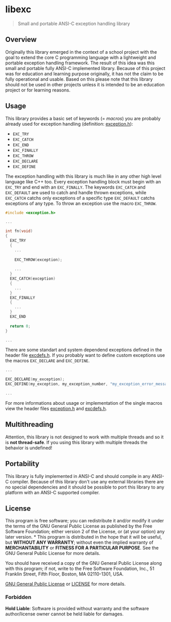 # libexc

> Small and portable ANSI-C exception handling library

## Overview

Originally this library emerged in the context of a school project with the goal to extend
the core C programming language with a lightweight and portable exception handling framework.
The result of this idea was this small and portable fully ANSI-C implemented library. Because of
this project was for education and learning purpose originally, it has not the claim to be fully
operational and usable. Based on this please note that this library should not be used in other
projects unless it is intended to be an education project or for learning reasons.

## Usage

This library provides a basic set of keywords (= *macros*) you are probably already
used for exception handling (definition: [exception.h](inc/exception.h)):

- `EXC_TRY`
- `EXC_CATCH`
- `EXC_END`
- `EXC_FINALLY`
- `EXC_THROW`
- `EXC_DECLARE`
- `EXC_DEFINE`

The exception handling with this library is much like in any other high level language like C++ too. Every exception
handling block must begin with an `EXC_TRY` and end with an `EXC_FINALLY`. The keywords `EXC_CATCH` and `EXC_DEFAULT`
are used to catch and handle thrown exceptions, while `EXC_CATCH` catchs only exceptions of a specific type `EXC_DEFAULT`
catchs exceptions of any type. To throw an exception use the macro `EXC_THROW`.

```c
#include <exception.h>

...

int fn(void)
{
  EXC_TRY
  {
    ...
    
    EXC_THROW(exception);
    
    ...
  }
  EXC_CATCH(exception)
  {
    ...
  }
  EXC_FINALLY
  {
    ...
  }
  EXC_END
  
  return 0;
}

...
```

There are some standart and system dependend exceptions defined in the header file [excdefs.h](inc/excdefs.h).
If you probably want to define custom exceptions use the macros `EXC_DECLARE` and `EXC_DEFINE`.

```c
...

EXC_DECLARE(my_exception);
EXC_DEFINE(my_exception, my_exception_number, "my_exception_error_message");

...
```

For more informations about usage or implementation of the single macros view the header files [exception.h](inc/exception.h)
and [excdefs.h](inc/excdefs.h).

## Multithreading

Attention, this library is not designed to work with multiple threads and so it is **not thread-safe**. If you
using this library with multiple threads the behavior is undefined!

## Portability

This library is fully implemented in ANSI-C and should compile in any ANSI-C compiler. Because of this library
don't use any external libraries there are no special dependencies and it should be possible to port this library
to any platform with an ANSI-C supported compiler.

## License

This program is free software; you can redistribute it and/or modify
it under the terms of the GNU General Public License as published by
the Free Software Foundation; either version 2 of the License, or
(at your option) any later version.
 * 
This program is distributed in the hope that it will be useful,
but **WITHOUT ANY WARRANTY**; without even the implied warranty of
**MERCHANTABILITY** or **FITNESS FOR A PARTICULAR PURPOSE**.  See the
GNU General Public License for more details.
 
You should have received a copy of the GNU General Public License
along with this program; if not, write to the Free Software
Foundation, Inc., 51 Franklin Street, Fifth Floor, Boston,
MA 02110-1301, USA.

[GNU General Public License](http://www.gnu.org/licenses/gpl.html) or [LICENSE](LICENSE) for
more details.

### Forbidden

**Hold Liable**: Software is provided without warranty and the software
author/license owner cannot be held liable for damages.
